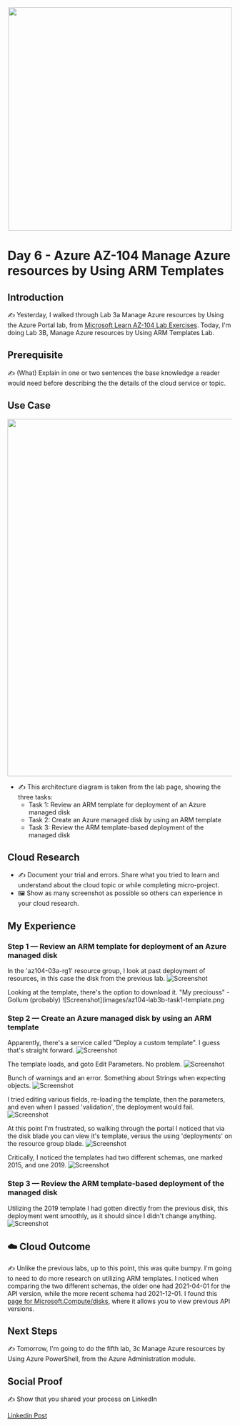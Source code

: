 <div id="cover photo" align="center">
  <img src="https://media.giphy.com/media/y9gcCOXpNX8UfZrp0X/giphy.gif" width="500"/>
</div>

# Day 6 - Azure AZ-104 Manage Azure resources by Using ARM Templates

## Introduction

✍️ Yesterday, I walked through Lab 3a Manage Azure resources by Using the Azure Portal lab, from [Microsoft Learn AZ-104 Lab Exercises](https://microsoftlearning.github.io/AZ-104-MicrosoftAzureAdministrator/). Today, I'm doing Lab 3B, Manage Azure resources by Using ARM Templates Lab.

## Prerequisite

✍️ (What) Explain in one or two sentences the base knowledge a reader would need before describing the the details of the cloud service or topic.

## Use Case

<div id="use case" align="center">
  <img src="https://microsoftlearning.github.io/AZ-104-MicrosoftAzureAdministrator/Instructions/media/lab03b.png" width="800"/>
</div>

- ✍️ This architecture diagram is taken from the lab page, showing the three tasks:
  - Task 1: Review an ARM template for deployment of an Azure managed disk
  - Task 2: Create an Azure managed disk by using an ARM template
  - Task 3: Review the ARM template-based deployment of the managed disk

## Cloud Research

- ✍️ Document your trial and errors. Share what you tried to learn and understand about the cloud topic or while completing micro-project.
- 🖼️ Show as many screenshot as possible so others can experience in your cloud research.

## My Experience

### Step 1 — Review an ARM template for deployment of an Azure managed disk

In the 'az104-03a-rg1' resource group, I look at past deployment of resources, in this case the disk from the previous lab.
![Screenshot](images/az104-lab3b-task1-deployments.png)

Looking at the template, there's the option to download it. "My preciouss" - Gollum (probably)
![Screenshot](images/az104-lab3b-task1-template.png

### Step 2 — Create an Azure managed disk by using an ARM template

Apparently, there's a service called "Deploy a custom template". I guess that's straight forward.
![Screenshot](images/az104-lab3b-task2-deploy-custom.png)

The template loads, and goto Edit Parameters. No problem.
![Screenshot](images/az104-lab3b-task2-edit-parameters.png)

Bunch of warnings and an error. Something about Strings when expecting objects.
![Screenshot](images/az104-lab3b-task2-parse-error.png)

I tried editing various fields, re-loading the template, then the parameters, and even when I passed 'validation', the deployment would fail.
![Screenshot](images/az104-lab3b-task2-deployment-failed.png)

At this point I'm frustrated, so walking through the portal I noticed that via the disk blade you can view it's template, versus the using 'deployments' on the resource group blade.
![Screenshot](images/az104-lab3b-task2-disk-export.png)

Critically, I noticed the templates had two different schemas, one marked 2015, and one 2019.
![Screenshot](images/az104-lab3b-task2-different-schemas.png)

### Step 3 — Review the ARM template-based deployment of the managed disk

Utilizing the 2019 template I had gotten directly from the previous disk, this deployment went smoothly, as it should since I didn't change anything.
![Screenshot](images/az104-lab3b-task2-deployment-success.png)

## ☁️ Cloud Outcome

✍️ Unlike the previous labs, up to this point, this was quite bumpy. I'm going to need to do more research on utilizing ARM templates. I noticed when comparing the two different schemas, the older one had 2021-04-01 for the API version, while the more recent schema had 2021-12-01. I found this [page for Microsoft.Compute/disks](https://docs.microsoft.com/en-us/azure/templates/microsoft.compute/disks?tabs=bicep), where it allows you to view previous API versions.

## Next Steps

✍️ Tomorrow, I'm going to do the fifth lab, 3c Manage Azure resources by Using Azure PowerShell, from the Azure Administration module.

## Social Proof

✍️ Show that you shared your process on LinkedIn

[Linkedin Post]()
